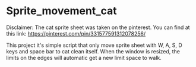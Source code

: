 # Sprite_movement_cat
Disclaimer: The cat sprite sheet was taken on the pinterest. You can find at this link: https://pinterest.com/pin/331577591312078256/

This project it's simple script that only move sprite sheet with W, A, S, D keys and space bar to cat clean itself. 
When the window is resized, the limits on the edges will automatic get a new limit space to walk.
